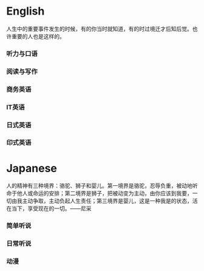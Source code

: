 # English
  人生中的重要事件发生的时候，有的你当时就知道，有的时过境迁才后知后觉。也许重要的人也是这样的。
### 听力与口语
### 阅读与写作
### 商务英语
### IT英语
### 日式英语
### 印式英语

# Japanese
  人的精神有三种境界：骆驼、狮子和婴儿。第一境界是骆驼，忍辱负重，被动地听命于他人或命运的安排；第二境界是狮子，把被动变为主动，由你应该到我要，一切由我主动争取，主动负起人生责任；第三境界是婴儿，这是一种我是的状态，活在当下，享受现在的一切。——尼采

### 简单听说
### 日常听说
### 动漫


